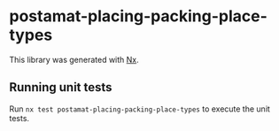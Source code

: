 # postamat-placing-packing-place-types

This library was generated with [Nx](https://nx.dev).

## Running unit tests

Run `nx test postamat-placing-packing-place-types` to execute the unit tests.
